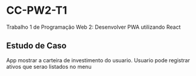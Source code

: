 # CC-PW2-T1
Trabalho 1 de Programação Web 2: Desenvolver PWA utilizando React

## Estudo de Caso
App mostrar a carteira de investimento do usuario. Usuario pode registrar ativos que serao listados no menu
